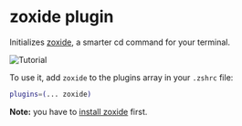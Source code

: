 # zoxide plugin

Initializes [zoxide](https://ghproxy.com/https://github.com/ajeetdsouza/zoxide), a smarter cd
command for your terminal.

![Tutorial](https://raw.githubusercontent.com/ajeetdsouza/zoxide/97dc08347d9dbf5b5a4516b79e0ac27366b962ce/contrib/tutorial.webp)

To use it, add `zoxide` to the plugins array in your `.zshrc` file:

```zsh
plugins=(... zoxide)
```

**Note:** you have to [install zoxide](https://ghproxy.com/https://github.com/ajeetdsouza/zoxide#step-1-install-zoxide) first.

